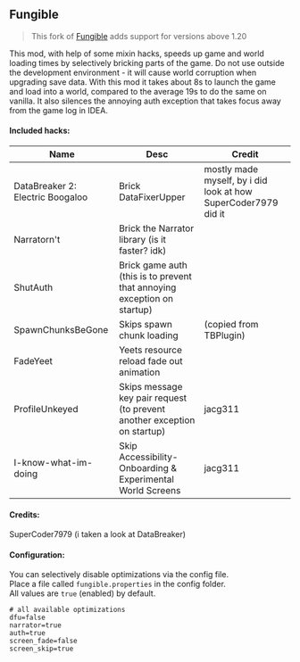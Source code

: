 ## Fungible

> This fork of [Fungible](https://github.com/magistermaks/mod-fungible) adds support for versions above 1.20

This mod, with help of some mixin hacks, speeds up game and world loading
times by selectively bricking parts of the game. Do not use outside the
development environment - it will cause world corruption when upgrading 
save data. With this mod it takes about 8s to launch the game and load into
a world, compared to the average 19s to do the same on vanilla. It also silences 
the annoying auth exception that takes focus away from the game log in IDEA.

#### Included hacks:
| Name                             | Desc                                                                     | Credit                                                         |
|----------------------------------|--------------------------------------------------------------------------|----------------------------------------------------------------|
| DataBreaker 2: Electric Boogaloo | Brick DataFixerUpper                                                     | mostly made myself, by i did look at how SuperCoder7979 did it |
| Narratorn't                      | Brick the Narrator library (is it faster? idk)                           |                                                                |
| ShutAuth                         | Brick game auth (this is to prevent that annoying exception on startup)  |                                                                |
| SpawnChunksBeGone                | Skips spawn chunk loading                                                | (copied from TBPlugin)                                         |
| FadeYeet                         | Yeets resource reload fade out animation                                 |                                                                |
| ProfileUnkeyed                   | Skips message key pair request (to prevent another exception on startup) | jacg311                                                        |
| I-know-what-im-doing             | Skip Accessibility-Onboarding & Experimental World Screens               | jacg311                                                        |

#### Credits:
SuperCoder7979 (i taken a look at DataBreaker)

#### Configuration:
You can selectively disable optimizations via the config file.\
Place a file called `fungible.properties` in the config folder.\
All values are `true` (enabled) by default.
```properties
# all available optimizations
dfu=false
narrator=true
auth=true
screen_fade=false
screen_skip=true
```